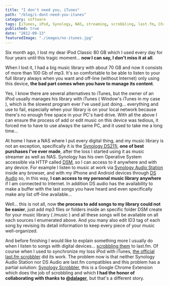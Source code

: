 ```yaml
---
title: "I don't need you, iTunes"
path: "/blog/i-dont-need-you-itunes"
category: software
tags: [iTunes, iPod, Synology, NAS, streaming, scrobbling, last.fm, Chrome]
published: true
date: "2012-09-13"
featuredImage: "./images/no-itunes.jpg"
---
```


<p>
	Six month ago, I lost my dear iPod Classic 80 GB which I used every day for four years until this tragic moment... <strong>now I can say, I don't miss it at all</strong>.
</p>
<p>
	When I lost it, I had a big music library with about 70 GB and now it consists of more than 100 Gb of mp3. It's so comfortable to be able to listen to your full library always when you want and off-line (without Internet) only using this device, <strong>the bad part comes when you have to manage its content</strong>.
</p>
<p>
	Yes, I know there are several alternatives to iTunes, but the owner of an iPod usually manages his library with iTunes ( Window's iTunes in my case ), which is the slowest program ever I've used just doing... everything and use to fail, especially when your library is on your local network because there's no enough free space in your PC's hard drive. With all the above I can ensure the process of add or edit music on this device was tedious, it forced me to have to use always the same PC, and it used to take me a long time...
</p>
<p>
	At home I have a NAS where I put every digital thing, and my music library is not an exception, specifically it is the <a href='http://www.synology.com/us/products/DS211j/index.php' target='_blank' rel="nofollow noopener noreferrer">Synology DS211j</a>, <strong>one of best purchases I've ever made</strong>, after the loss I started using it as music streamer as well as NAS. Synology has his own Operative System accessible via HTTP called <a href='http://www.synology.com/dsm/index.php?lang=us' target='_blank' rel="nofollow noopener noreferrer">DSM</a>, so I can access to it anywhere and with any device. For example I listen to music at work via <a href='http://www.synology.com/dsm/home_home_applications_audio_station.php?lang=us' target='_blank' rel="nofollow noopener noreferrer">Synology Audio Station</a> inside any browser, and with my iPhone and Android devices through <a href='http://www.synology.com/dsm/home_mobile_support_ds_audio.php?lang=us' target='_blank' rel="nofollow noopener noreferrer">DS Audio</a> so, in this way, <strong>I can access to my personal music library anywhere </strong>if I am connected to Internet. In addition DS audio has the availability to make a buffer with the last songs you have heard and even specifically make any list off-line available...
</p>
<p>
	Well... this is not all, now <strong>the process to add songs to my library could not be easier</strong>, just add mp3 files or folders inside an specific folder DSM create for your music library ( /music ) and all these songs will be available on all each sources I enumerated above. And you many also edit ID3 tag of each song by revising its detail information to keep every piece of your music well-organized.
</p>
<p>
	And before finishing I would like to explain something more I usually do when I listen to songs with digital devices... <a href='http://www.last.fm/help/faq?category=Scrobbling' target='_blank' rel="nofollow noopener noreferrer">scrobbling them</a> to last.fm. Of course when I used to synchronize my loss iPod with iTunes, <a href='http://www.last.fm/download' target='_blank' rel="nofollow noopener noreferrer">the official last.fm scrobbler</a> did its work. The problem now is that neither Synology Audio Station nor DS Audio are last.fm compatibles and this problem has a partial solution: <a href='http://synologyscrobbler.apphb.com/' target='_blank' rel="nofollow noopener noreferrer">Synology Scrobbler</a>, this is a Google Chrome Extension which does the job of scrobbling and  which <strong>I had the honor of collaborating with thanks to <a href='http://twitter.com/dalager' target='_blank' rel="nofollow noopener noreferrer">@dalager</a></strong>, but that's a different story.
</p>
